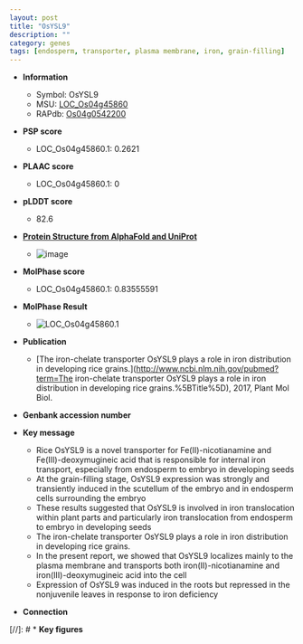 ```yaml
---
layout: post
title: "OsYSL9"
description: ""
category: genes
tags: [endosperm, transporter, plasma membrane, iron, grain-filling]
---
```


* **Information**  
    + Symbol: OsYSL9  
    + MSU: [LOC_Os04g45860](http://rice.plantbiology.msu.edu/cgi-bin/ORF_infopage.cgi?orf=LOC_Os04g45860)  
    + RAPdb: [Os04g0542200](http://rapdb.dna.affrc.go.jp/viewer/gbrowse_details/irgsp1?name=Os04g0542200)  

* **PSP score**  
    + LOC_Os04g45860.1: 0.2621 

* **PLAAC score**  
    + LOC_Os04g45860.1: 0 

* **pLDDT score**
    + 82.6

* **[Protein Structure from AlphaFold and UniProt](https://www.uniprot.org/uniprotkb/Q7XUJ2/entry#structure)**
    + ![image](https://ricepsp.github.io/images/Q7/AF-Q7XUJ2-F1.png)

* **MolPhase score**
    + LOC_Os04g45860.1: 0.83555591

* **MolPhase Result**
    + ![LOC_Os04g45860.1](https://304243504.github.io/Pictures/LOC_Os04g/LOC_Os04g45860.1.png)

* **Publication**  
    + [The iron-chelate transporter OsYSL9 plays a role in iron distribution in developing rice grains.](http://www.ncbi.nlm.nih.gov/pubmed?term=The iron-chelate transporter OsYSL9 plays a role in iron distribution in developing rice grains.%5BTitle%5D), 2017, Plant Mol Biol.

* **Genbank accession number**  

* **Key message**  
    + Rice OsYSL9 is a novel transporter for Fe(II)-nicotianamine and Fe(III)-deoxymugineic acid that is responsible for internal iron transport, especially from endosperm to embryo in developing seeds
    + At the grain-filling stage, OsYSL9 expression was strongly and transiently induced in the scutellum of the embryo and in endosperm cells surrounding the embryo
    + These results suggested that OsYSL9 is involved in iron translocation within plant parts and particularly iron translocation from endosperm to embryo in developing seeds
    + The iron-chelate transporter OsYSL9 plays a role in iron distribution in developing rice grains.
    + In the present report, we showed that OsYSL9 localizes mainly to the plasma membrane and transports both iron(II)-nicotianamine and iron(III)-deoxymugineic acid into the cell
    + Expression of OsYSL9 was induced in the roots but repressed in the nonjuvenile leaves in response to iron deficiency

* **Connection**  

[//]: # * **Key figures**  


